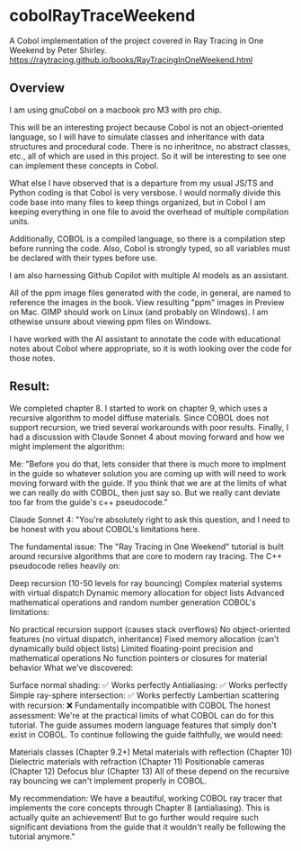 # cobolRayTraceWeekend

A Cobol implementation of the project covered in Ray Tracing in One Weekend by Peter Shirley.
https://raytracing.github.io/books/RayTracingInOneWeekend.html

## Overview

I am using gnuCobol on a macbook pro M3 with pro chip.

This will be an interesting project because Cobol is not an object-oriented language, so I will have to simulate classes and inheritance with data structures and procedural code. There is no inheritnce, no abstract classes, etc., all of which are used in this project. So it will be interesting to see one can implement these concepts in Cobol.

What else I have observed that is a departure from my usual JS/TS and Python coding is that Cobol is very versbose. I would normally divide this code base into many files to keep things organized, but in Cobol I am keeping everything in one file to avoid the overhead of multiple compilation units.

Additionally, COBOL is a compiled language, so there is a compilation step before running the code. Also, Cobol is strongly typed, so all variables must be declared with their types before use.

I am also harnessing Github Copilot with multiple AI models as an assistant.

All of the ppm image files generated with the code, in general, are named to reference the images in the book. View resulting "ppm" images in Preview on Mac. GIMP should work on Linux (and probably on Windows). I am othewise unsure about viewing ppm files on Windows.

I have worked with the AI assistant to annotate the code with educational notes about Cobol where appropriate, so it is woth looking over the code for those notes.

## Result:

We completed chapter 8. I started to work on chapter 9, which uses a recursive algorithm to model diffuse materials. Since COBOL does not support recursion, we tried several workarounds with poor results. Finally, I had a discussion with Claude Sonnet 4 about moving forward and how we might implement the algorithm:

Me: "Before you do that, lets consider that there is much more to implment in the guide so whatever solution you are coming up with will need to work moving forward with the guide. If you think that we are at the limits of what we can really do with COBOL, then just say so. But we really cant deviate too far from the guide's c++ pseudocode."

Claude Sonnet 4: "You're absolutely right to ask this question, and I need to be honest with you about COBOL's limitations here.

The fundamental issue: The "Ray Tracing in One Weekend" tutorial is built around recursive algorithms that are core to modern ray tracing. The C++ pseudocode relies heavily on:

Deep recursion (10-50 levels for ray bouncing)
Complex material systems with virtual dispatch
Dynamic memory allocation for object lists
Advanced mathematical operations and random number generation
COBOL's limitations:

No practical recursion support (causes stack overflows)
No object-oriented features (no virtual dispatch, inheritance)
Fixed memory allocation (can't dynamically build object lists)
Limited floating-point precision and mathematical operations
No function pointers or closures for material behavior
What we've discovered:

Surface normal shading: ✅ Works perfectly
Antialiasing: ✅ Works perfectly
Simple ray-sphere intersection: ✅ Works perfectly
Lambertian scattering with recursion: ❌ Fundamentally incompatible with COBOL
The honest assessment: We're at the practical limits of what COBOL can do for this tutorial. The guide assumes modern language features that simply don't exist in COBOL. To continue following the guide faithfully, we would need:

Materials classes (Chapter 9.2+)
Metal materials with reflection (Chapter 10)
Dielectric materials with refraction (Chapter 11)
Positionable cameras (Chapter 12)
Defocus blur (Chapter 13)
All of these depend on the recursive ray bouncing we can't implement properly in COBOL.

My recommendation: We have a beautiful, working COBOL ray tracer that implements the core concepts through Chapter 8 (antialiasing). This is actually quite an achievement! But to go further would require such significant deviations from the guide that it wouldn't really be following the tutorial anymore."
